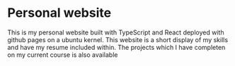 # Personal website

This is my personal website built with TypeScript and React deployed with github pages on a ubuntu kernel. This website is a short display of my skills and have my resume included within. The projects which I have completen on my current course is also available 